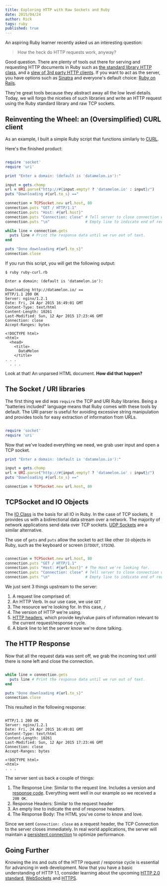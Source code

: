 ```yaml
---
title: Exploring HTTP with Raw Sockets and Ruby
date: 2015/04/24
author: Rick
tags: ruby
published: true
---
```


An aspiring Ruby learner recently asked us an interesting question:

 > How the heck do HTTP requests work, anyway?

Good question. There are plenty of tools out there for serving and requesting HTTP documents in Ruby such as [the standard library HTTP class](http://ruby-doc.org/stdlib-2.2.2/libdoc/net/http/rdoc/Net/HTTP.html), and a [slew of 3rd party HTTP clients](https://www.ruby-toolbox.com/categories/http_clients). If you want to act as the server, you have options such as [Sinatra](http://www.sinatrarb.com/) and everyone's default choice: [Ruby on Rails](http://rubyonrails.org/).

They're great tools because they abstract away all the low level details. Today, we will forgo the niceties of such libraries and write an HTTP request using the Ruby standard library and raw TCP sockets.

## Reinventing the Wheel: an (Oversimplified) CURL client

As an example, I built a simple Ruby script that functions similarly to [CURL](https://en.wikipedia.org/wiki/CURL).

Here's the finished product:

```ruby

require 'socket'
require 'uri'

print "Enter a domain: (default is 'datamelon.io'):"

input = gets.chomp
url = URI.parse("http://#{input.empty? ? 'datamelon.io' : input}/")
puts "Downloading #{url.to_s} =="

connection = TCPSocket.new url.host, 80
connection.puts "GET / HTTP/1.1"
connection.puts "Host: #{url.host}"
connection.puts "Connection: close" # Tell server to close connection when done.
connection.puts "\n"                # Empty line to indicate end of request.

while line = connection.gets
  puts line # Print the response data until we run out of text.
end

puts "Done downloading #{url.to_s}"
connection.close
```

If you run this script, you will get the following output:

```
$ ruby ruby-curl.rb

Enter a domain: (default is 'datamelon.io'):

Downloading http://datamelon.io/ ==
HTTP/1.1 200 OK
Server: nginx/1.2.1
Date: Fri, 24 Apr 2015 16:49:01 GMT
Content-Type: text/html
Content-Length: 10261
Last-Modified: Sun, 12 Apr 2015 17:23:46 GMT
Connection: close
Accept-Ranges: bytes

<!DOCTYPE html>
<html>
  <head>
    <title>
      DataMelon
    </title>
. . .
  . . .
```

Look at that! An unparsed HTML document. **How did that happen?**

## The Socket / URI libraries

The first thing we did was `require` the TCP and URI Ruby libraries. Being a "batteries included" language means that Ruby comes with these tools by default. The URI parser is useful for avoiding excessive string manipulation and provides tools for easy extraction of information from URLs.

```ruby

require 'socket'
require 'uri'
```

Now that we've loaded everything we need, we grab user input and open a TCP socket.

```ruby
print "Enter a domain: (default is 'datamelon.io'):"

input = gets.chomp
url = URI.parse("http://#{input.empty? ? 'datamelon.io' : input}/")
puts "Downloading #{url.to_s} =="

connection = TCPSocket.new url.host, 80
```

## TCPSocket and IO Objects

The [IO Class](http://ruby-doc.org/core-2.2.2/IO.html) is the basis for all IO in Ruby. In the case of TCP sockets, it provides us with a bidirectional data stream over a network. The majority of network applications send data over TCP sockets. [UDP Sockets](http://ruby-doc.org/stdlib-1.9.3/libdoc/socket/rdoc/UDPSocket.html) are a similar alternative.

The use of `gets` and `puts` allow the socket to act like other `IO` objects in Ruby, such as the keyboard or screen (`STDOUT`, `STDIN`).

```ruby

connection = TCPSocket.new url.host, 80
connection.puts "GET / HTTP/1.1"
connection.puts "Host: #{url.host}" # The Host we're looking for.
connection.puts "Connection: close" # Tell server to close connection when done.
connection.puts "\n"                # Empty line to indicate end of request.
```

We just sent 3 things upstream to the server:

 1. A request line comprised of:
   1. An HTTP Verb. In our use case, we use `GET`
   2. The resource we're looking for. In this case, `/`
   3. The version of HTTP we're using.
 2. [HTTP headers](https://developer.mozilla.org/en-US/docs/Web/HTTP/Headers), which provide key/value pairs of information relevant to the current request/response cycle.
 3. A blank line to let the server know we're done talking.

## The HTTP Response

Now that all the request data was sent off, we grab the incoming text until there is none left and close the connection.

```ruby

while line = connection.gets
  puts line # Print the response data until we run out of text.
end

puts "Done downloading #{url.to_s}"
connection.close

```

This resulted in the following response:

```

HTTP/1.1 200 OK
Server: nginx/1.2.1
Date: Fri, 24 Apr 2015 16:49:01 GMT
Content-Type: text/html
Content-Length: 10261
Last-Modified: Sun, 12 Apr 2015 17:23:46 GMT
Connection: close
Accept-Ranges: bytes

<!DOCTYPE html>
<html>
. . .
```

The server sent us back a couple of things:

 1. The Response Line: Similar to the request line. Includes a version and [response code](http://www.w3.org/Protocols/rfc2616/rfc2616-sec6.html). Everything went well in our example so we received a `200 OK`.
 2. Response Headers: Similar to the request header
 3. An empty line to indicate the end of response headers.
 4. The Response Body: The HTML you've come to know and love.

Since we sent `Connection: close` as a request header, the TCP Connection to the server closes immediately. In real world applications, the server will maintain a [persistent connection](https://en.wikipedia.org/wiki/HTTP_persistent_connection) to optimize performance.

## Going Further

Knowing the ins and outs of the HTTP request / response cycle is essential for advancing in web development. Now that you have a basic understanding of HTTP 1.1, consider learning about the upcoming [HTTP 2.0 standard](https://en.wikipedia.org/wiki/HTTP/2), [WebSockets](https://en.wikipedia.org/wiki/WebSocket) and [HTTPS](https://en.wikipedia.org/wiki/HTTPS).

